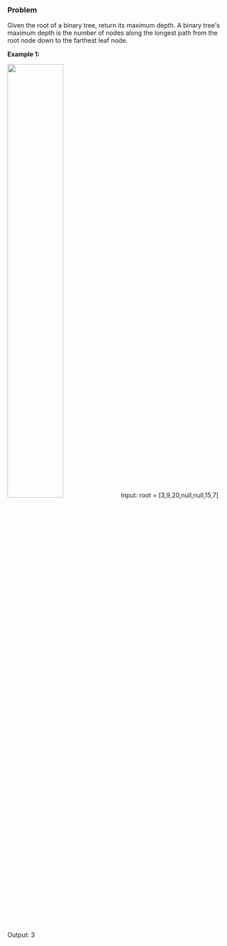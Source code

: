 ### Problem

Given the root of a binary tree, return its maximum depth.
A binary tree's maximum depth is the number of nodes along the longest path from the root node down to the farthest leaf node.


**Example 1:**

<img src = https://assets.leetcode.com/uploads/2020/11/26/tmp-tree.jpg height="50%" width="50%">
Input: root = [3,9,20,null,null,15,7]
Output: 3
